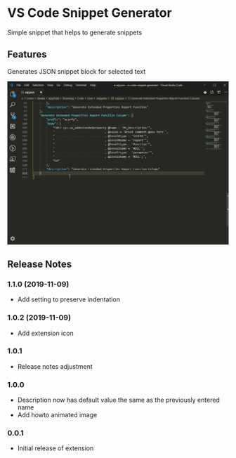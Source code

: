 # VS Code Snippet Generator

Simple snippet that helps to generate snippets

## Features

Generates JSON snippet block for selected text

![Generate snippet from highlight](images/generate_snippet_from_highlight.gif)

## Release Notes

### 1.1.0 (2019-11-09)

* Add setting to preserve indentation

### 1.0.2 (2019-11-09)

* Add extension icon

### 1.0.1

* Release notes adjustment

### 1.0.0

* Description now has default value the same as the previously entered name
* Add howto animated image

### 0.0.1

* Initial release of extension
